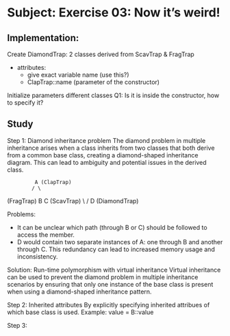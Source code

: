 # Subject: Exercise 03: Now it’s weird!

## Implementation:

Create DiamondTrap: 
2 classes derived from ScavTrap & FragTrap
- attributes: 
    - give exact variable name (use this?)
    - ClapTrap::name (parameter of the constructor)

Initialize parameters different classes
Q1: Is it is inside the constructor, how to specify it?

## Study

Step 1: Diamond inheritance problem
The diamond problem in multiple inheritance arises when a class inherits from two classes 
that both derive from a common base class, creating a diamond-shaped inheritance diagram. 
This can lead to ambiguity and potential issues in the derived class.


             A (ClapTrap)
            / \
(FragTrap) B   C (ScavTrap)
            \ /
             D (DiamondTrap)

Problems:
- It can be unclear which path (through B or C) should be followed to access the member.
- D would contain two separate instances of A: one through B and another through C. 
This redundancy can lead to increased memory usage and inconsistency.

Solution:
Run-time polymorphism with virtual inheritance
Virtual inheritance can be used to prevent the diamond problem in multiple inheritance scenarios 
by ensuring that only one instance of the base class is present when using a diamond-shaped 
inheritance pattern.


Step 2: Inherited attributes
By explicitly specifying inherited attribues of which base class is used.
Example: value = B::value


Step 3: 


